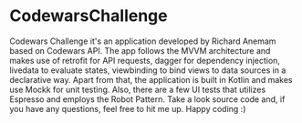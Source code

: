 # CodewarsChallenge
Codewars Challenge it's an application developed by Richard Anemam based on Codewars API. The app follows the MVVM architecture and makes use of retrofit for API requests,
dagger for dependency injection, livedata to evaluate states, viewbinding to bind views to data sources in a declarative way. Apart from that, the application is built in Kotlin
and makes use Mockk for unit testing. Also, there are a few UI tests that utilizes Espresso and employs the Robot Pattern. Take a look source code and, if you have any questions,
feel free to hit me up. Happy coding :)


